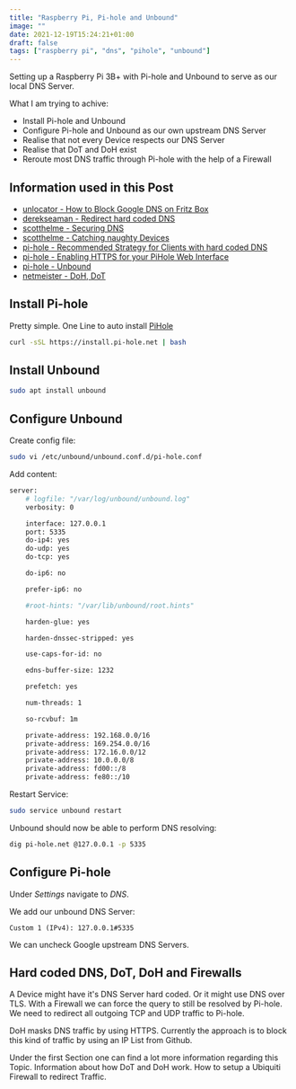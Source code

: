```yaml
---
title: "Raspberry Pi, Pi-hole and Unbound"
image: ""
date: 2021-12-19T15:24:21+01:00
draft: false
tags: ["raspberry pi", "dns", "pihole", "unbound"]
---
```


Setting up a Raspberry Pi 3B+ with Pi-hole and Unbound to serve as our local DNS Server.

What I am trying to achive:
- Install Pi-hole and Unbound
- Configure Pi-hole and Unbound as our own upstream DNS Server
- Realise that not every Device respects our DNS Server
- Realise that DoT and DoH exist
- Reroute most DNS traffic through Pi-hole with the help of a Firewall

## Information used in this Post
- [unlocator - How to Block Google DNS on Fritz Box](https://support.unlocator.com/article/204-how-to-block-google-dns-on-fritz-box)
- [derekseaman - Redirect hard coded DNS](https://www.derekseaman.com/2019/10/redirect-hard-coded-dns-to-pi-hole-using-ubiquiti-edgerouter.html)
- [scotthelme - Securing DNS](https://scotthelme.co.uk/securing-dns-across-all-of-my-devices-with-pihole-dns-over-https-1-1-1-1/)
- [scotthelme - Catching naughty Devices](https://scotthelme.co.uk/catching-naughty-devices-on-my-home-network/)
- [pi-hole - Recommended Strategy for Clients with hard coded DNS](https://discourse.pi-hole.net/t/recommended-strategy-for-clients-with-hard-coded-dns/22103)
- [pi-hole - Enabling HTTPS for your PiHole Web Interface](https://discourse.pi-hole.net/t/enabling-https-for-your-pi-hole-web-interface/5771)
- [pi-hole - Unbound](https://docs.pi-hole.net/guides/dns/unbound/)
- [netmeister - DoH, DoT](https://www.netmeister.org/blog/doh-dot-dnssec.html)


## Install Pi-hole
Pretty simple. One Line to auto install [PiHole](https://github.com/pi-hole/pi-hole/#one-step-automated-install) 
```bash
curl -sSL https://install.pi-hole.net | bash
```


## Install Unbound
```bash
sudo apt install unbound
```


## Configure Unbound
Create config file:
```bash
sudo vi /etc/unbound/unbound.conf.d/pi-hole.conf
```

Add content:
```bash
server:
    # logfile: "/var/log/unbound/unbound.log"
    verbosity: 0

    interface: 127.0.0.1
    port: 5335
    do-ip4: yes
    do-udp: yes
    do-tcp: yes

    do-ip6: no

    prefer-ip6: no

    #root-hints: "/var/lib/unbound/root.hints"

    harden-glue: yes

    harden-dnssec-stripped: yes

    use-caps-for-id: no

    edns-buffer-size: 1232

    prefetch: yes

    num-threads: 1

    so-rcvbuf: 1m

    private-address: 192.168.0.0/16
    private-address: 169.254.0.0/16
    private-address: 172.16.0.0/12
    private-address: 10.0.0.0/8
    private-address: fd00::/8
    private-address: fe80::/10
```

Restart Service:
```bash
sudo service unbound restart
```

Unbound should now be able to perform DNS resolving:
```bash
dig pi-hole.net @127.0.0.1 -p 5335
```


## Configure Pi-hole
Under _Settings_ navigate to _DNS_.

We add our unbound DNS Server:
```
Custom 1 (IPv4): 127.0.0.1#5335
```
We can uncheck Google upstream DNS Servers.


## Hard coded DNS, DoT, DoH and Firewalls
A Device might have it's DNS Server hard coded. Or it might use DNS over TLS. With a Firewall we can force the query to still be resolved by Pi-hole. We need to redirect all outgoing TCP and UDP traffic to Pi-hole.

DoH masks DNS traffic by using HTTPS. Currently the approach is to block this kind of traffic by using an IP List from Github.

Under the first Section one can find a lot more information regarding this Topic.
Information about how DoT and DoH work. How to setup a Ubiquiti Firewall to redirect Traffic.
